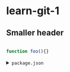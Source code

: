 # learn-git-1 

## Smaller header 

```js

function foo(){}

```
<details>
  <summary>
  <code>package.json</code>
  </summary>
  ```
  {"huge": "brunch of stuff"}
  
  ```
  </details>
  ```
  [click me](https://example.com)
  ```
